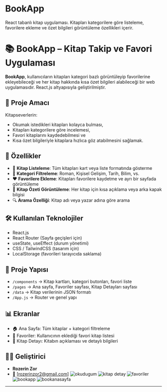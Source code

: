 # BookApp
React tabanlı kitap uygulaması. Kitapları kategorilere göre listeleme, favorilere ekleme ve özet bilgileri görüntüleme özellikleri içerir.
# 📚 BookApp – Kitap Takip ve Favori Uygulaması

**BookApp**, kullanıcıların kitapları kategori bazlı görüntüleyip favorilerine ekleyebileceği ve her kitap hakkında kısa özet bilgileri alabileceği bir web uygulamasıdır. React.js altyapısıyla geliştirilmiştir.

## 🎯 Proje Amacı

Kitapseverlerin:
- Okumak istedikleri kitapları kolayca bulması,
- Kitapları kategorilere göre incelemesi,
- Favori kitaplarını kaydedebilmesi ve
- Kısa özet bilgileriyle kitaplara hızlıca göz atabilmesini sağlamak.

## 🚀 Özellikler

- 📖 **Kitap Listeleme**: Tüm kitapları kart veya liste formatında gösterme
- 📂 **Kategori Filtreleme**: Roman, Kişisel Gelişim, Tarih, Bilim, vs.
- ❤️ **Favorilere Ekleme**: Kitapları favorilere kaydetme ve ayrı bir sayfada görüntüleme
- 📝 **Kitap Özeti Görüntüleme**: Her kitap için kısa açıklama veya arka kapak bilgisi
- 🔍 **Arama Özelliği**: Kitap adı veya yazar adına göre arama

## 🛠️ Kullanılan Teknolojiler

- React.js
- React Router (Sayfa geçişleri için)
- useState, useEffect (durum yönetimi)
- CSS / TailwindCSS (tasarım için)
- LocalStorage (favorileri tarayıcıda saklama)

## 📂 Proje Yapısı

- `/components` → Kitap kartları, kategori butonları, favori liste
- `/pages` → Ana sayfa, Favoriler sayfası, Kitap Detayları sayfası
- `/data` → Kitap verilerinin JSON formatı
- `/App.js` → Router ve genel yapı

## 📊 Ekranlar

- 🏠 Ana Sayfa: Tüm kitaplar + kategori filtreleme
- 📌 Favoriler: Kullanıcının eklediği favori kitap listesi
- 📘 Kitap Detayı: Kitabın açıklaması ve detaylı bilgileri

## 🧑‍💻 Geliştirici

- **Rozerin Zor**
- 📧 [rozerinzor2@gmail.com]
![okudugum](https://github.com/user-attachments/assets/2389a47c-7d06-4b30-8e12-d9d2564423e9)
![kitap detay](https://github.com/user-attachments/assets/0742dd52-9a8b-4142-be3d-faa817323459)
![favoriler](https://github.com/user-attachments/assets/16da9d30-dbea-406b-8a90-f4c66074c574)
![bookapp](https://github.com/user-attachments/assets/319c14f0-4326-49cb-b84a-81ad3165904a)
![bookanasayfa](https://github.com/user-attachments/assets/8a8fb00e-d957-4aef-9df2-2c3530c8e088)

---

